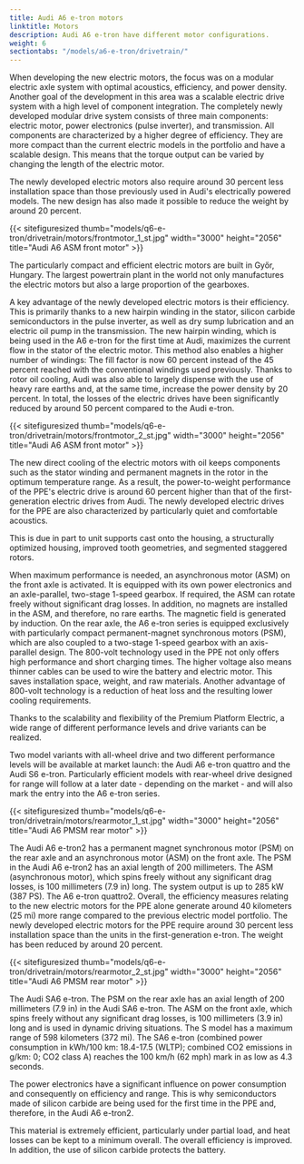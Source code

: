 ```yaml
---
title: Audi A6 e-tron motors
linktitle: Motors
description: Audi A6 e-tron have different motor configurations.
weight: 6
sectiontabs: "/models/a6-e-tron/drivetrain/"
---
```


When developing the new electric motors, the focus was on a modular electric axle system with optimal acoustics, efficiency, and power density. Another goal of the development in this area was a scalable electric drive system with a high level of component integration. The completely newly developed modular drive system consists of three main components: electric motor, power electronics (pulse inverter), and transmission. All components are characterized by a higher degree of efficiency. They are more compact than the current electric models in the portfolio and have a scalable design. This means that the torque output can be varied by changing the length of the electric motor.

The newly developed electric motors also require around 30 percent less installation space than those previously used in Audi's electrically powered models. The new design has also made it possible to reduce the weight by around
20 percent.

{{< sitefiguresized thumb="models/q6-e-tron/drivetrain/motors/frontmotor_1_st.jpg" width="3000" height="2056" title="Audi A6 ASM front motor" >}}

The particularly compact and efficient electric motors are built in Győr, Hungary. The largest powertrain plant in the world not only manufactures the electric motors but also a large proportion of the gearboxes.

A key advantage of the newly developed electric motors is their efficiency. This is primarily thanks to a new hairpin winding in the stator, silicon carbide semiconductors in the pulse inverter, as well as dry sump lubrication and an electric oil pump in the transmission. The new hairpin winding, which is being used in the A6 e-tron for the first time at Audi, maximizes the current flow in the stator of the electric motor. This method also enables a higher number of windings: The fill factor is now 60 percent instead of the 45 percent reached with the conventional windings used previously. Thanks to rotor oil cooling, Audi was also able to largely dispense with the use of heavy rare earths and, at the same time, increase the power density by 20 percent. In total, the losses of the electric drives have been significantly reduced by around 50 percent compared to the Audi e-tron.

{{< sitefiguresized thumb="models/q6-e-tron/drivetrain/motors/frontmotor_2_st.jpg" width="3000" height="2056" title="Audi A6 ASM front motor" >}}

The new direct cooling of the electric motors with oil keeps components such as the stator winding and permanent magnets in the rotor in the optimum temperature range. As a result, the power-to-weight performance of the PPE's electric drive is around 60 percent higher than that of the first-generation electric drives from Audi. The newly developed electric drives for the PPE are also characterized by particularly quiet and comfortable acoustics.

This is due in part to unit supports cast onto the housing, a structurally optimized housing, improved tooth geometries, and segmented staggered rotors.

When maximum performance is needed, an asynchronous motor (ASM) on the front axle is activated. It is equipped with its own power electronics and an axle-parallel, two-stage 1-speed gearbox. If required, the ASM can rotate freely without significant drag losses. In addition, no magnets are installed in the ASM, and therefore, no rare earths. The magnetic field is generated by induction. On the rear axle, the A6 e-tron series is equipped exclusively with particularly compact permanent-magnet synchronous motors (PSM), which are also coupled to a two-stage 1-speed gearbox with an axis-parallel design. The 800-volt technology used in the PPE not only offers high performance and short charging times. The higher voltage also means thinner cables can be used to wire the battery and electric motor. This saves installation space, weight, and raw materials. Another advantage of 800-volt technology is a reduction of heat loss and the resulting lower cooling requirements.

Thanks to the scalability and flexibility of the Premium Platform Electric, a wide range of different performance levels and drive variants can be realized.

Two model variants with all-wheel drive and two different performance levels will be available at market launch: the Audi A6 e-tron quattro and the Audi S6 e-tron. Particularly efficient models with rear-wheel drive designed for range will follow at a later date - depending on the market - and will also mark the entry into the A6 e-tron series.

{{< sitefiguresized thumb="models/q6-e-tron/drivetrain/motors/rearmotor_1_st.jpg" width="3000" height="2056" title="Audi A6 PMSM rear motor" >}}

The Audi A6 e-tron2 has a permanent magnet synchronous motor (PSM) on the rear axle and an asynchronous motor (ASM) on the front axle. The PSM in the Audi A6 e-tron2 has an axial length of 200 millimeters. The ASM (asynchronous motor), which spins freely without any significant drag losses, is 100 millimeters (7.9 in) long. The system output is up to 285 kW (387 PS). The A6 e-tron quattro2. Overall, the efficiency measures relating to the new electric motors for the PPE alone generate around 40 kilometers (25 mi) more range compared to the previous electric model portfolio. The newly developed electric motors for the PPE require around 30 percent less installation space than the units in the first-generation e-tron. The weight has been reduced by around 20 percent.

{{< sitefiguresized thumb="models/q6-e-tron/drivetrain/motors/rearmotor_2_st.jpg" width="3000" height="2056" title="Audi A6 PMSM rear motor" >}}

The Audi SA6 e-tron. The PSM on the rear axle has an axial length of 200 millimeters (7.9 in) in the Audi SA6 e-tron. The ASM on the front axle, which spins freely without any significant drag losses, is 100 millimeters (3.9 in) long and is used in dynamic driving situations. The S model has a maximum range of 598 kilometers (372 mi). The SA6 e-tron (combined power consumption in kWh/100 km: 18.4-17.5 (WLTP); combined CO2 emissions in g/km: 0; CO2 class A) reaches the 100 km/h (62 mph) mark in as low as 4.3 seconds.

The power electronics have a significant influence on power consumption and consequently on efficiency and range. This is why semiconductors made of silicon carbide are being used for the first time in the PPE and, therefore, in the Audi A6 e-tron2.

This material is extremely efficient, particularly under partial load, and heat losses can be kept to a minimum overall. The overall efficiency is improved. In addition, the use of silicon carbide protects the battery.
